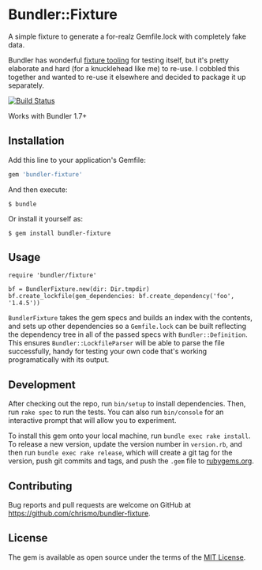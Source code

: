 # Bundler::Fixture

A simple fixture to generate a for-realz Gemfile.lock with completely fake data.

Bundler has wonderful [fixture tooling](https://github.com/bundler/bundler/blob/master/spec/support/builders.rb) for testing itself, but it's pretty elaborate and hard (for a knucklehead like me) to re-use. I cobbled this together and wanted to re-use it elsewhere and decided to package it up separately.

[![Build Status](https://travis-ci.org/chrismo/bundler-fixture.svg?branch=master)](https://travis-ci.org/chrismo/bundler-fixture)

Works with Bundler 1.7+

## Installation

Add this line to your application's Gemfile:

```ruby
gem 'bundler-fixture'
```

And then execute:

    $ bundle

Or install it yourself as:

    $ gem install bundler-fixture

## Usage

    require 'bundler/fixture'

    bf = BundlerFixture.new(dir: Dir.tmpdir)
    bf.create_lockfile(gem_dependencies: bf.create_dependency('foo', '1.4.5'))

`BundlerFixture` takes the gem specs and builds an index with the contents, and sets up other dependencies so a `Gemfile.lock` can be built reflecting the dependency tree in all of the passed specs with `Bundler::Definition`. This ensures `Bundler::LockfileParser` will be able to parse the file successfully, handy for testing your own code that's working programatically with its output.

## Development

After checking out the repo, run `bin/setup` to install dependencies. Then, run `rake spec` to run the tests. You can also run `bin/console` for an interactive prompt that will allow you to experiment.

To install this gem onto your local machine, run `bundle exec rake install`. To release a new version, update the version number in `version.rb`, and then run `bundle exec rake release`, which will create a git tag for the version, push git commits and tags, and push the `.gem` file to [rubygems.org](https://rubygems.org).

## Contributing

Bug reports and pull requests are welcome on GitHub at https://github.com/chrismo/bundler-fixture.


## License

The gem is available as open source under the terms of the [MIT License](http://opensource.org/licenses/MIT).


